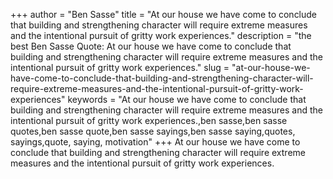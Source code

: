 +++
author = "Ben Sasse"
title = "At our house we have come to conclude that building and strengthening character will require extreme measures and the intentional pursuit of gritty work experiences."
description = "the best Ben Sasse Quote: At our house we have come to conclude that building and strengthening character will require extreme measures and the intentional pursuit of gritty work experiences."
slug = "at-our-house-we-have-come-to-conclude-that-building-and-strengthening-character-will-require-extreme-measures-and-the-intentional-pursuit-of-gritty-work-experiences"
keywords = "At our house we have come to conclude that building and strengthening character will require extreme measures and the intentional pursuit of gritty work experiences.,ben sasse,ben sasse quotes,ben sasse quote,ben sasse sayings,ben sasse saying,quotes, sayings,quote, saying, motivation"
+++
At our house we have come to conclude that building and strengthening character will require extreme measures and the intentional pursuit of gritty work experiences.
